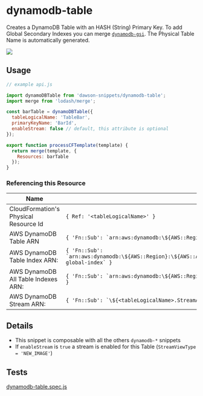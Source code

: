 
dynamodb-table
===

Creates a DynamoDB Table with an HASH (String) Primary Key. To add Global Secondary Indexes you can merge [`dynamodb-gsi`](/dynamodb-gsi).
The Physical Table Name is automatically generated.  

![](https://nodei.co/npm/dawson-snippets.png?mini=true)

## Usage

```js
// example api.js

import dynamoDBTable from 'dawson-snippets/dynamodb-table';
import merge from 'lodash/merge';

const barTable = dynamoDBTable({
  tableLogicalName: 'TableBar',
  primaryKeyName: 'BarId',
  enableStream: false // default, this attribute is optional
});

export function processCFTemplate(template) {
  return merge(template, {
    Resources: barTable
  });
}
```

### Referencing this Resource

| Name | Example |
| ---- | ------- |
| CloudFormation's Physical Resource Id | `{ Ref: '<tableLogicalName>' }` |
| AWS DynamoDB Table ARN | ```{ 'Fn::Sub': `arn:aws:dynamodb:\${AWS::Region}:\${AWS::AccountId}:table/\${<tableLogicalName>}` }``` |
| AWS DynamoDB Table Index ARN: | ```{ 'Fn::Sub': `arn:aws:dynamodb:\${AWS::Region}:\${AWS::AccountId}:table/\${<tableLogicalName>}/<attributeName>-global-index` }``` |
| AWS DynamoDB All Table Indexes ARN: | ```{ 'Fn::Sub': `arn:aws:dynamodb:\${AWS::Region}:\${AWS::AccountId}:table/\${<tableLogicalName>}/*` }``` |
| AWS DynamoDB Stream ARN: | ```{ 'Fn::Sub': `\${<tableLogicalName>.StreamArn}` }``` |


## Details

* This snippet is composable with all the others `dynamodb-*` snippets
* If `enableStream` is `true` a stream is enabled for this Table (`StreamViewType = 'NEW_IMAGE'`)


## Tests

[dynamodb-table.spec.js](/__tests__/dynamodb-table.spec.js)
